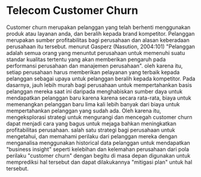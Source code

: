 # Telecom Customer Churn

  Customer churn merupakan pelanggan yang telah berhenti menggunakan produk atau layanan anda, dan beralih kepada brand kompetitor. Pelanggan merupakan sumber profitabilitas bagi perusahaan dan alasan keberadaan perusahaan itu tersebut. menurut Gasperz (Nasution, 2004:101) "Pelanggan adalah semua orang yang menuntut perusahaan untuk memenuhi suatu standar kualitas tertentu yang akan memberikan pengaruh pada performansi perusahaan dan manajemen perusahaan". oleh karena itu, setiap perusahaan harus memberikan pelayanan yang terbaik kepada pelanggan sebagai upaya untuk pelanggan beralih kepada kompetitor.
  Pada dasarnya, jauh lebih murah bagi perusahaan untuk mempertahankan basis pelanggan mereka saat ini daripada menghabiskan sumber daya untuk mendapatkan pelanggan baru karena karena secara rata-rata, biaya untuk memenangkan pelanggan baru lima kali lebih banyak dari biaya untuk mempertahankan pelanggan yang sudah ada. Oleh karena itu, mengeksplorasi strategi untuk mengurangi dan mencegah customer churn  dapat menjadi cara yang bagus untuk mejaga bahkan meningkatkan profitabilitas perusahaan. salah satu strategi bagi perusahaan untuk mengetahui, dan memahami perilaku dari pelanggan mereka dengan menganalisa menggunakan historical data pelanggan untuk mendapatkan "business insight" seperti kelebihan dan kelemahan perusahaan dari pola perilaku "customer churn" dengan begitu di masa depan digunakan untuk memprediksi hal tersebut dan dapat dilakukannya "mitigasi plan" untuk hal tersebut.
